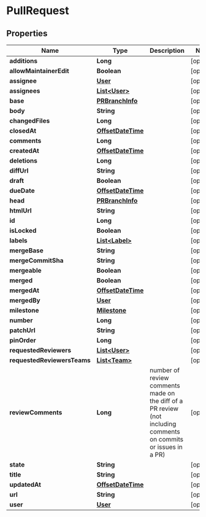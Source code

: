 # PullRequest

## Properties
Name | Type | Description | Notes
------------ | ------------- | ------------- | -------------
**additions** | **Long** |  |  [optional]
**allowMaintainerEdit** | **Boolean** |  |  [optional]
**assignee** | [**User**](User.md) |  |  [optional]
**assignees** | [**List&lt;User&gt;**](User.md) |  |  [optional]
**base** | [**PRBranchInfo**](PRBranchInfo.md) |  |  [optional]
**body** | **String** |  |  [optional]
**changedFiles** | **Long** |  |  [optional]
**closedAt** | [**OffsetDateTime**](OffsetDateTime.md) |  |  [optional]
**comments** | **Long** |  |  [optional]
**createdAt** | [**OffsetDateTime**](OffsetDateTime.md) |  |  [optional]
**deletions** | **Long** |  |  [optional]
**diffUrl** | **String** |  |  [optional]
**draft** | **Boolean** |  |  [optional]
**dueDate** | [**OffsetDateTime**](OffsetDateTime.md) |  |  [optional]
**head** | [**PRBranchInfo**](PRBranchInfo.md) |  |  [optional]
**htmlUrl** | **String** |  |  [optional]
**id** | **Long** |  |  [optional]
**isLocked** | **Boolean** |  |  [optional]
**labels** | [**List&lt;Label&gt;**](Label.md) |  |  [optional]
**mergeBase** | **String** |  |  [optional]
**mergeCommitSha** | **String** |  |  [optional]
**mergeable** | **Boolean** |  |  [optional]
**merged** | **Boolean** |  |  [optional]
**mergedAt** | [**OffsetDateTime**](OffsetDateTime.md) |  |  [optional]
**mergedBy** | [**User**](User.md) |  |  [optional]
**milestone** | [**Milestone**](Milestone.md) |  |  [optional]
**number** | **Long** |  |  [optional]
**patchUrl** | **String** |  |  [optional]
**pinOrder** | **Long** |  |  [optional]
**requestedReviewers** | [**List&lt;User&gt;**](User.md) |  |  [optional]
**requestedReviewersTeams** | [**List&lt;Team&gt;**](Team.md) |  |  [optional]
**reviewComments** | **Long** | number of review comments made on the diff of a PR review (not including comments on commits or issues in a PR) |  [optional]
**state** | **String** |  |  [optional]
**title** | **String** |  |  [optional]
**updatedAt** | [**OffsetDateTime**](OffsetDateTime.md) |  |  [optional]
**url** | **String** |  |  [optional]
**user** | [**User**](User.md) |  |  [optional]
